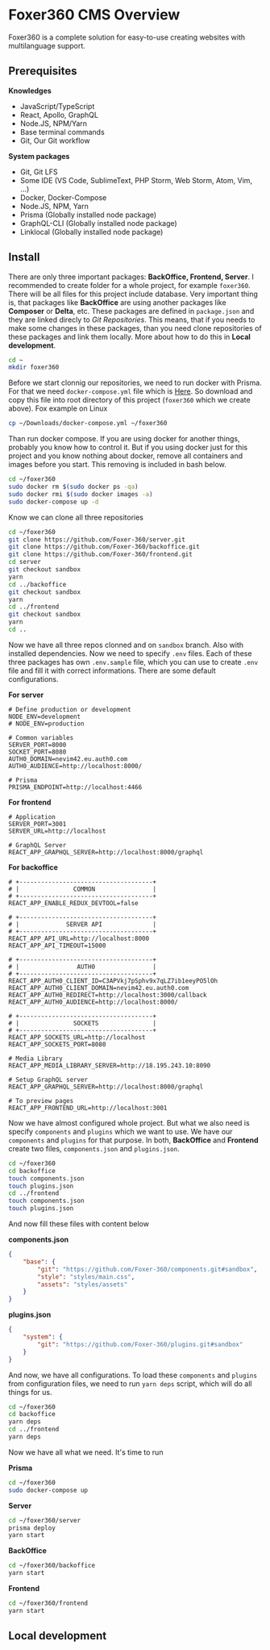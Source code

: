 # Foxer360 CMS Overview

Foxer360 is a complete solution for easy-to-use creating websites with multilanguage support.

## Prerequisites

**Knowledges**
- JavaScript/TypeScript
- React, Apollo, GraphQL
- Node.JS, NPM/Yarn
- Base terminal commands
- Git, Our Git workflow

**System packages**
- Git, Git LFS
- Some IDE (VS Code, SublimeText, PHP Storm, Web Storm, Atom, Vim, ...)
- Docker, Docker-Compose
- Node.JS, NPM, Yarn
- Prisma (Globally installed node package)
- GraphQL-CLI (Globally installed node package)
- Linklocal (Globally installed node package)

## Install

There are only three important packages: **BackOffice, Frontend, Server**. I recommended to create folder for a whole project, for example `foxer360`. There will be all files for this project include database. Very important thing is, that packages like **BackOffice** are using another packages like **Composer** or **Delta**, etc. These packages are defined in `package.json` and they are linked direcly to *Git Repositories*. This means, that if you needs to make some changes in these packages, than you need clone repositories of these packages and link them locally. More about how to do this in **Local development**.

```bash
cd ~
mkdir foxer360
```

Before we start clonnig our repositories, we need to run docker with Prisma. For that we need `docker-compose.yml` file which is [Here](../docker/docker-compose.yml). So download and copy this file into root directory of this project (`foxer360` which we create above). Fox example on Linux

```bash
cp ~/Downloads/docker-compose.yml ~/foxer360
```

Than run docker compose. If you are using docker for another things, probably you know how to control it. But if you using docker just for this project and you know nothing about docker, remove all containers and images before you start. This removing is included in bash below.

```bash
cd ~/foxer360
sudo docker rm $(sudo docker ps -qa)
sudo docker rmi $(sudo docker images -a)
sudo docker-compose up -d
```

Know we can clone all three repositories

```bash
cd ~/foxer360
git clone https://github.com/Foxer-360/server.git
git clone https://github.com/Foxer-360/backoffice.git
git clone https://github.com/Foxer-360/frontend.git
cd server
git checkout sandbox
yarn
cd ../backoffice
git checkout sandbox
yarn
cd ../frontend
git checkout sandbox
yarn
cd ..
```

Now we have all three repos clonned and on `sandbox` branch. Also with installed dependencies. Now we need to specify `.env` files. Each of these three packages has own `.env.sample` file, which you can use to create `.env` file and fill it with correct informations. There are some default configurations.

**For server**
```
# Define production or development
NODE_ENV=development
# NODE_ENV=production

# Common variables
SERVER_PORT=8000
SOCKET_PORT=8080
AUTH0_DOMAIN=nevim42.eu.auth0.com
AUTH0_AUDIENCE=http://localhost:8000/

# Prisma
PRISMA_ENDPOINT=http://localhost:4466
```

**For frontend**
```
# Application
SERVER_PORT=3001
SERVER_URL=http://localhost

# GraphQL Server
REACT_APP_GRAPHQL_SERVER=http://localhost:8000/graphql
```

**For backoffice**
```
# +-------------------------------------+
# |               COMMON                |
# +-------------------------------------+
REACT_APP_ENABLE_REDUX_DEVTOOL=false

# +-------------------------------------+
# |             SERVER API              |
# +-------------------------------------+
REACT_APP_API_URL=http://localhost:8000
REACT_APP_API_TIMEOUT=15000

# +-------------------------------------+
# |                AUTH0                |
# +-------------------------------------+
REACT_APP_AUTH0_CLIENT_ID=C3APVkj7pSphv9x7qLZ7ib1eeyPO5lOh
REACT_APP_AUTH0_CLIENT_DOMAIN=nevim42.eu.auth0.com
REACT_APP_AUTH0_REDIRECT=http://localhost:3000/callback
REACT_APP_AUTH0_AUDIENCE=http://localhost:8000/

# +-------------------------------------+
# |               SOCKETS               |
# +-------------------------------------+
REACT_APP_SOCKETS_URL=http://localhost
REACT_APP_SOCKETS_PORT=8080

# Media Library
REACT_APP_MEDIA_LIBRARY_SERVER=http://18.195.243.10:8090

# Setup GraphQL server
REACT_APP_GRAPHQL_SERVER=http://localhost:8000/graphql

# To preview pages
REACT_APP_FRONTEND_URL=http://localhost:3001
```

Now we have almost configured whole project. But what we also need is specify `components` and `plugins` which we want to use. We have our `components` and `plugins` for that purpose. In both, **BackOffice** and **Frontend** create two files, `components.json` and `plugins.json`.

```bash
cd ~/foxer360
cd backoffice
touch components.json
touch plugins.json
cd ../frontend
touch components.json
touch plugins.json
```

And now fill these files with content below

**components.json**
```JSON
{
	"base": {
		"git": "https://github.com/Foxer-360/components.git#sandbox",
		"style": "styles/main.css",
		"assets": "styles/assets"	
	}
}
```

**plugins.json**
```JSON
{
	"system": {
		"git": "https://github.com/Foxer-360/plugins.git#sandbox"
	}
}
```

And now, we have all configurations. To load these `components` and `plugins` from configuration files, we need to run `yarn deps` script, which will do all things for us.

```bash
cd ~/foxer360
cd backoffice
yarn deps
cd ../frontend
yarn deps
```

Now we have all what we need. It's time to run

**Prisma**
```bash
cd ~/foxer360
sudo docker-compose up
```

**Server**
```bash
cd ~/foxer360/server
prisma deploy
yarn start
```

**BackOffice**
```bash
cd ~/foxer360/backoffice
yarn start
```

**Frontend**
```bash
cd ~/foxer360/frontend
yarn start
```

## Local development

